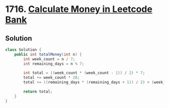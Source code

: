# 1716. [Calculate Money in Leetcode Bank](https://leetcode.com/problems/calculate-money-in-leetcode-bank/description/?envType=daily-question&envId=2025-10-25)

## Solution

```java
class Solution {
    public int totalMoney(int n) {
        int week_count = n / 7;
        int remaining_days = n % 7;
        
        int total = ((week_count * (week_count - 1)) / 2) * 7; 
        total += week_count * 28; 
        total += ((remaining_days * (remaining_days + 1)) / 2) + (week_count * remaining_days); 
        
        return total;
    }
}
```
